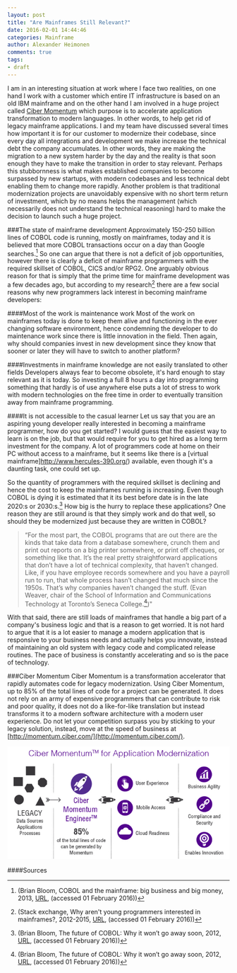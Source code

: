 ```yaml
---
layout: post
title: "Are Mainframes Still Relevant?"
date: 2016-02-01 14:44:46
categories: Mainframe
author: Alexander Heimonen
comments: true
tags:
- draft
---
```

I am in an interesting situation at work where I face two realities, on one hand I work with a customer which entire IT infrastructure is based on an old IBM mainframe and on the other hand I am involved in a huge project called [Ciber Momentum](http://momentum.ciber.com/) which purpose is to accelerate application transformation to modern languages. In other words, to help get rid of legacy mainframe applications. I and my team have discussed several times how important it is for our customer to modernize their codebase, since every day all integrations and development we make increase the technical debt the company accumulates. In other words, they are making the migration to a new system harder by the day and the reality is that soon enough they have to make the transition in order to stay relevant. Perhaps this stubbornness is what makes established companies to become surpassed by new startups, with modern codebases and less technical debt enabling them to change more rapidly. Another problem is that traditional modernization projects are unavoidably expensive with no short term return of investment, which by no means helps the management (which necessarily does not understand the technical reasoning) hard to make the decision to launch such a huge project.

###The state of mainframe development
Approximately 150-250 billion lines of COBOL code is running, mostly on mainframes, today and it is believed that more COBOL transactions occur on a day than Google searches.[^1] So one can argue that there is not a deficit of job opportunities, however there is clearly a deficit of mainframe programmers with the required skillset of COBOL, CICS and/or RPG2. One arguably obvious reason for that is simply that the prime time for mainframe development was a few decades ago, but according to my research[^2] there are a few social reasons why new programmers lack interest in becoming mainframe developers:

####Most of the work is maintenance work
Most of the work on mainframes today is done to keep them alive and functioning in the ever changing software environment, hence condemning the developer to do maintenance work since there is little innovation in the field. Then again, why should companies invest in new development since they know that sooner or later they will have to switch to another platform?

####Investments in mainframe knowledge are not easily translated to other fields
Developers always fear to become obsolete, it's hard enough to stay relevant as it is today. So investing a full 8 hours a day into programming something that hardly is of use anywhere else puts a lot of stress to work with modern technologies on the free time in order to eventually transition away from mainframe programming. 

####It is not accessible to the casual learner
Let us say that you are an aspiring young developer really interested in becoming a mainframe programmer, how do you get started? I would guess that the easiest way to learn is on the job, but that would require for you to get hired as a long term investment for the company. A lot of programmers code at home on their PC without access to a mainframe, but it seems like there is a [virtual mainframe]http://www.hercules-390.org/) available, even though it's a daunting task, one could set up.

So the quantity of programmers with the required skillset is declining and hence the cost to keep the mainframes running is increasing. Even though COBOL is dying it is estimated that it its best before date is in the late 2020:s or 2030:s.[^3] How big is the hurry to replace these applications? One reason they are still around is that they simply work and do that well, so should they be modernized just because they are written in COBOL? 

>“For the most part, the COBOL programs that are out there are the kinds that take data from a database somewhere, crunch them and print out reports on a big printer somewhere, or print off cheques, or something like that. It’s the real pretty straightforward applications that don’t have a lot of technical complexity, that haven’t changed. Like, if you have employee records somewhere and you have a payroll run to run, that whole process hasn’t changed that much since the 1950s. That’s why companies haven’t changed the stuff. (Evan Weaver, chair of the School of Information and Communications Technology at Toronto’s Seneca College.[^3])"

With that said, there are still loads of mainframes that handle a big part of a company's business logic and that is a reason to get worried. It is not hard to argue that it is a lot easier to manage a modern application that is responsive to your business needs and actually helps you innovate, instead of maintaining an old system with legacy code and complicated release routines. The pace of business is constantly accelerating and so is the pace of technology.

###Ciber Momentum
Ciber Momentum is a transformation accelerator that rapidly automates code for legacy modernization. Using Ciber Momentum, up to 85% of the total lines of code for a project can be generated. It does not rely on an army of expensive programmers that can contribute to risk and poor quality, it does not do a like-for-like translation but instead transforms it to a modern software architecture with a modern user experience. Do not let your competition surpass you by sticking to your legacy solution, instead, move at the speed of business at [http://momentum.ciber.com/](http://momentum.ciber.com/).

<img src="https://github.com/Oberheim/oberheim.github.io/raw/master/_assets/images/Ciber-Momentum-Transformation-Accelerator.jpg" alt="Ciber Momentum for Application Modernization" style="max-width: 100%;height:auto;" />

####Sources
[^1]:(Brian Bloom, COBOL and the mainframe: big business and big money, 2013, [URL](http://blog.stafflink.ca/recruiting-tips/cobol-and-the-mainframe-big-business-and-big-money), (accessed 01 February 2016))
[^2]:(Stack exchange, Why aren't young programmers interested in mainframes?, 2012-2015, [URL](http://programmers.stackexchange.com/questions/75486/why-arent-young-programmers-interested-in-mainframes), (accessed 01 February 2016))
[^3]:(Brian Bloom, The future of COBOL: Why it won’t go away soon, 2012, [URL](http://www.itworldcanada.com/article/the-future-of-cobol-why-it-wont-go-away-soon/45722), (accessed 01 February 2016))
